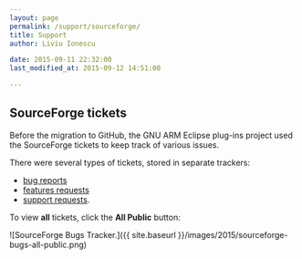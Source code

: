 ```yaml
---
layout: page
permalink: /support/sourceforge/
title: Support
author: Liviu Ionescu

date: 2015-09-11 22:32:00
last_modified_at: 2015-09-12 14:51:00

---
```


## SourceForge tickets

Before the migration to GitHub, the GNU ARM Eclipse plug-ins project used the SourceForge tickets to keep track of various issues.

There were several types of tickets, stored in separate trackers:

* [bug reports](https://sourceforge.net/p/gnuarmeclipse/bugs/search/?q=private%3Afalse)
* [features requests](https://sourceforge.net/p/gnuarmeclipse/feature-requests/search/?q=private%3Afalse)
* [support requests](https://sourceforge.net/p/gnuarmeclipse/support-requests/search/?q=private%3Afalse).

To view **all** tickets, click the **All Public** button:

![SourceForge Bugs Tracker.]({{ site.baseurl }}/images/2015/sourceforge-bugs-all-public.png)

